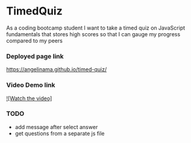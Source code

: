 # TimedQuiz
As a coding bootcamp student I want to take a timed quiz on JavaScript fundamentals that stores high scores so that I can gauge my progress compared to my peers

### Deployed page link
 https://angelinama.github.io/timed-quiz/

### Video Demo link
[![Watch the video]](https://drive.google.com/file/d/1XWftLda2NzbO5HSHIsjTqD0lc-74T30F/view)

### TODO
- add message after select answer
- get questions from a separate js file